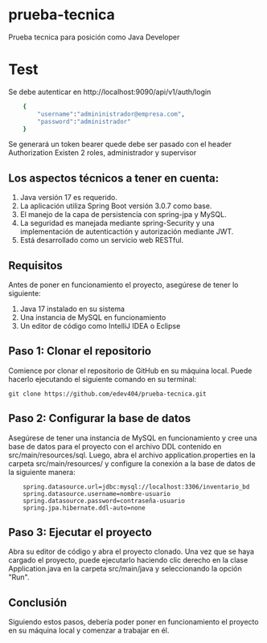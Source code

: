 # prueba-tecnica
Prueba tecnica para posición como Java Developer

# Test
Se debe autenticar en http://localhost:9090/api/v1/auth/login

```bash
    {
        "username":"admininistrador@empresa.com",
        "password":"administrador"
    }

```
Se generará un token bearer quede debe ser pasado con el header Authorization
Existen 2 roles, administrador y supervisor

## Los aspectos técnicos a tener en cuenta:

1. Java versión 17 es requerido.
2. La aplicación utiliza Spring Boot versión 3.0.7 como base.
3. El manejo de la capa de persistencia con spring-jpa y MySQL.
4. La seguridad es manejada mediante spring-Security y una implementación de autenticactión y autorización mediante JWT.
5. Está desarrollado como un servicio web RESTful.

## Requisitos

Antes de poner en funcionamiento el proyecto, asegúrese de tener lo siguiente:

1. Java 17 instalado en su sistema
2. Una instancia de MySQL en funcionamiento
3. Un editor de código como IntelliJ IDEA o Eclipse

## Paso 1: Clonar el repositorio

Comience por clonar el repositorio de GitHub en su máquina local. Puede hacerlo ejecutando el siguiente comando en su terminal:

    git clone https://github.com/edev404/prueba-tecnica.git

## Paso 2: Configurar la base de datos

Asegúrese de tener una instancia de MySQL en funcionamiento y cree una base de datos para el proyecto con el archivo DDL contenido en src/main/resources/sql. Luego, abra el archivo application.properties en la carpeta src/main/resources/ y configure la conexión a la base de datos de la siguiente manera:

        spring.datasource.url=jdbc:mysql://localhost:3306/inventario_bd
        spring.datasource.username=nombre-usuario
        spring.datasource.password=contraseña-usuario
        spring.jpa.hibernate.ddl-auto=none

## Paso 3: Ejecutar el proyecto

Abra su editor de código y abra el proyecto clonado. Una vez que se haya cargado el proyecto, puede ejecutarlo haciendo clic derecho en la clase Application.java en la carpeta src/main/java y seleccionando la opción "Run".

## Conclusión

Siguiendo estos pasos, debería poder poner en funcionamiento el proyecto en su máquina local y comenzar a trabajar en él.
